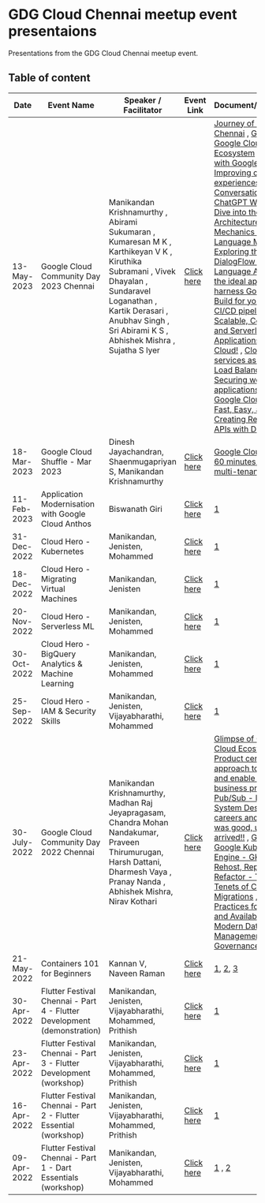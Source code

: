 # GDG Cloud Chennai meetup event presentaions
Presentations from the GDG Cloud Chennai meetup event.

## Table of content

| Date  | Event Name | Speaker / Facilitator | Event Link | Document/Presentation |
| --- | --- | --- | --- | --- |
| 13-May-2023  | Google Cloud Community Day 2023 Chennai | Manikandan Krishnamurthy , Abirami Sukumaran , Kumaresan M K , Karthikeyan V K , Kiruthika Subramani , Vivek Dhayalan , Sundaravel Loganathan , Kartik Derasari , Anubhav Singh , Sri Abirami K S , Abhishek Mishra , Sujatha S Iyer | [Click here](https://gdg.community.dev/events/details/google-gdg-cloud-chennai-presents-google-cloud-community-day-2023-chennai/) | [Journey of GDG Cloud Chennai](https://github.com/GdgCloudChennai/presentation/blob/master/13-May-2023%20-%20Google%20Cloud%20Community%20Day%202023%20Chennai/Journey%20of%20GDG%20Cloud%20Chennai%20-%2013-May-2023.pdf) , [Glimpse of Google Cloud Ecosystem](https://github.com/GdgCloudChennai/presentation/blob/master/13-May-2023%20-%20Google%20Cloud%20Community%20Day%202023%20Chennai/Journey%20of%20GDG%20Cloud%20Chennai%20-%2013-May-2023.pdf) , [Data to AI with Google Cloud]() , [Improving customer experiences with Conversational AI](https://github.com/GdgCloudChennai/presentation/blob/master/13-May-2023%20-%20Google%20Cloud%20Community%20Day%202023%20Chennai/Improving%20Customer%20Experiences%20with%20Conversational%20AI.pdf) , [How ChatGPT Works: A Deep Dive into the Architecture and Mechanics of OpenAI's Language Model]() , [Exploring the power of DialogFlow and Natural Language AI](https://docs.google.com/presentation/d/1R110JrKvQ7-EngKJfIWeJ0kY5gccAqPw/edit?usp=sharing&ouid=108101217795203428920&rtpof=true&sd=true) , [Discover the ideal approach to harness Google Cloud Build for your upcoming CI/CD pipeline](https://github.com/GdgCloudChennai/presentation/blob/master/13-May-2023%20-%20Google%20Cloud%20Community%20Day%202023%20Chennai/Discover%20the%20ideal%20approach%20to%20harness%20Google%20Cloud%20Build%20for%20your%20upcoming%20CICD%20pipeline.pdf) , [Building Scalable, Cost-effective and Serverless Applications on Google Cloud!](https://docs.google.com/presentation/d/1n2yLaRyTDUJ7uyNMsEP-sCpvCv-f9O9ebug37WnZr-4/edit?pli=1#slide=id.g22e4aaca433_0_0) , [Cloud Run services as backends to Load Balancers 1](https://docs.google.com/presentation/d/e/2PACX-1vS-RdDdidU_yMd3KWG61CVvxzOomPstBvY3ltN6qVl48tuOSEjauUIylRXDYtJZpd_urwzQ-tLINOR_/pub?start=false&loop=false&delayms=60000&slide=id.g62fc528f49_1_72) [2](https://github.com/xprilion/docker-python-http-dump-example) , [Securing web applications using Google Cloud Armor]() , [Fast, Easy, and YAML: Creating Real-time Data APIs with Dozer](https://slides.com/stalwartcoder/fast-easy-and-yaml-creating-real-time-data-apis-with-dozer) |
| 18-Mar-2023  | Google Cloud Shuffle - Mar 2023 | Dinesh Jayachandran, Shaenmugapriyan S, Manikandan Krishnamurthy | [Click here](https://gdg.community.dev/events/details/google-gdg-cloud-chennai-presents-google-cloud-shuffle-mar-2023/) | [Google Cloud Anthos in 60 minutes](https://github.com/GdgCloudChennai/presentation/blob/master/18-Mar-2023%20-%20Google%20Cloud%20Shuffle%20-%20Mar%202023/Google%20Cloud%20Anthos%20in%2060%20minutes.pdf), [Cluster multi-tenancy on GKE](https://github.com/GdgCloudChennai/presentation/blob/master/18-Mar-2023%20-%20Google%20Cloud%20Shuffle%20-%20Mar%202023/Cluster%20multi-tenancy%20on%20GKE.pdf) |
| 11-Feb-2023  | Application Modernisation with Google Cloud Anthos | Biswanath Giri | [Click here](https://gdg.community.dev/events/details/google-gdg-cloud-chennai-presents-application-modernisation-with-google-cloud-anthos/) | [1](https://github.com/GdgCloudChennai/presentation/tree/master/11-Feb-2023%20-%20Application%20Modernisation%20with%20Google%20Cloud%20Anthos) |
| 31-Dec-2022  | Cloud Hero - Kubernetes | Manikandan, Jenisten, Mohammed | [Click here](https://gdg.community.dev/events/details/google-gdg-cloud-chennai-presents-cloud-hero-kubernetes/) | [1](https://www.cloudskillsboost.google/games/3681) |
| 18-Dec-2022  | Cloud Hero - Migrating Virtual Machines | Manikandan, Jenisten | [Click here](https://gdg.community.dev/events/details/google-gdg-cloud-chennai-presents-cloud-hero-migrating-virtual-machines/) | [1](https://www.cloudskillsboost.google/games/3658) |
| 20-Nov-2022  | Cloud Hero - Serverless ML | Manikandan, Jenisten, Mohammed | [Click here](https://gdg.community.dev/events/details/google-gdg-cloud-chennai-presents-cloud-hero-serverless-ml/) | [1](https://www.cloudskillsboost.google/games/3512) |
| 30-Oct-2022  | Cloud Hero - BigQuery Analytics & Machine Learning | Manikandan, Jenisten, Mohammed | [Click here](https://gdg.community.dev/events/details/google-gdg-cloud-chennai-presents-cloud-hero-bigquery-analytics-machine-learning/) | [1](https://www.cloudskillsboost.google/games/3396) |
| 25-Sep-2022  | Cloud Hero - IAM & Security Skills | Manikandan, Jenisten, Vijayabharathi, Mohammed | [Click here](https://gdg.community.dev/events/details/google-gdg-cloud-chennai-presents-cloud-hero-iam-security-skills/) | [1](https://www.cloudskillsboost.google/games/3144) |
| 30-July-2022  | Google Cloud Community Day 2022 Chennai | Manikandan Krishnamurthy, Madhan Raj Jeyapragasam, Chandra Mohan Nandakumar, Praveen Thirumurugan, Harsh Dattani, Dharmesh Vaya , Pranay Nanda , Abhishek Mishra, Nirav Kothari | [Click here](https://gdg.community.dev/events/details/google-gdg-cloud-chennai-presents-google-cloud-community-day-2022-chennai/) | [Glimpse of Google Cloud Ecosystem](https://github.com/GdgCloudChennai/presentation/blob/master/Google%20Cloud%20Community%20Day%202022%20Chennai%20-%2030-July-2022/Glimpse%20of%20Google%20Cloud%20Ecosystem.pdf) , [Product centric approach to transform and enable real-time business processes](https://github.com/GdgCloudChennai/presentation/blob/master/Google%20Cloud%20Community%20Day%202022%20Chennai%20-%2030-July-2022/Product%20Mindset%20%26%20Realtime%20systems.pptx) , [Pub/Sub - Plan efficient System Design](https://github.com/GdgCloudChennai/presentation/blob/master/Google%20Cloud%20Community%20Day%202022%20Chennai%20-%2030-July-2022/PubSub%20%E2%80%93%20Plan%20efficient%20System%20Design.pdf) , [Cloud careers and skills](https://github.com/GdgCloudChennai/presentation/blob/master/Google%20Cloud%20Community%20Day%202022%20Chennai%20-%2030-July-2022/Cloud%20careers%20and%20skills.pdf) , [It was good, until the bill arrived!!](https://github.com/GdgCloudChennai/presentation/blob/master/Google%20Cloud%20Community%20Day%202022%20Chennai%20-%2030-July-2022/It%20was%20good%20-%20until%20the%20bill%20arrived.pdf) , [Glimpse of Google Kubernetes Engine - GKE](https://github.com/GdgCloudChennai/presentation/blob/master/Google%20Cloud%20Community%20Day%202022%20Chennai%20-%2030-July-2022/Glimpse%20of%20Google%20Kubernetes%20Engine%20(GKE).pdf) , [RRR: Rehost, Replatform, Refactor - The Three Tenets of Cloud Migrations](https://github.com/GdgCloudChennai/presentation/blob/master/Google%20Cloud%20Community%20Day%202022%20Chennai%20-%2030-July-2022/RRR%20-%20Rehost%20Replatform%20Refactor.pdf) , [Best Practices for Reliability and Availability in Modern Data Management](https://github.com/GdgCloudChennai/presentation/blob/master/Google%20Cloud%20Community%20Day%202022%20Chennai%20-%2030-July-2022/Modern%20data%20management%20patterns_final.pdf) , [Data Governance on GCP](https://github.com/GdgCloudChennai/presentation/blob/master/Google%20Cloud%20Community%20Day%202022%20Chennai%20-%2030-July-2022/Data%20Governance%20on%20GCP.pdf) , |
| 21-May-2022  | Containers 101 for Beginners | Kannan V, Naveen Raman | [Click here](https://gdg.community.dev/events/details/google-gdg-cloud-chennai-presents-containers-101-for-beginners/) | [1](https://github.com/kcdchennai/kcdworkshops/blob/main/introduction-to-containers-final.pptx), [2](https://github.com/kcdchennai/kcdworkshops/blob/main/Demo%20material.docx), [3](https://github.com/kcdchennai/kcdworkshops/tree/main/helloworld) |
| 30-Apr-2022  | Flutter Festival Chennai - Part 4 - Flutter Development (demonstration) | Manikandan, Jenisten, Vijayabharathi, Mohammed, Prithish | [Click here](https://gdg.community.dev/events/details/google-gdg-cloud-chennai-presents-flutter-festival-chennai-part-4/) | [1](https://github.com/manikandank276/blog/blob/main/flutter-101-part-1.dart) |
| 23-Apr-2022  | Flutter Festival Chennai - Part 3 - Flutter Development (workshop) | Manikandan, Jenisten, Vijayabharathi, Mohammed, Prithish | [Click here](https://gdg.community.dev/events/details/google-gdg-cloud-chennai-presents-flutter-festival-chennai-part-3/) | [1](https://www.cloudskillsboost.google/quests/167) |
| 16-Apr-2022  | Flutter Festival Chennai - Part 2 - Flutter Essential (workshop) | Manikandan, Jenisten, Vijayabharathi, Mohammed, Prithish | [Click here](https://gdg.community.dev/events/details/google-gdg-cloud-chennai-presents-flutter-festival-chennai-part-2/) | [1](https://www.cloudskillsboost.google/quests/191) |
| 09-Apr-2022  | Flutter Festival Chennai - Part 1 - Dart Essentials (workshop) | Manikandan, Jenisten, Vijayabharathi, Mohammed | [Click here](https://gdg.community.dev/events/details/google-gdg-cloud-chennai-presents-flutter-festival-chennai-part-1/) | [1](https://github.com/manikandank276/blog/blob/main/dart-101-part-1.dart) , [2](https://www.cloudskillsboost.google/quests/190) |
